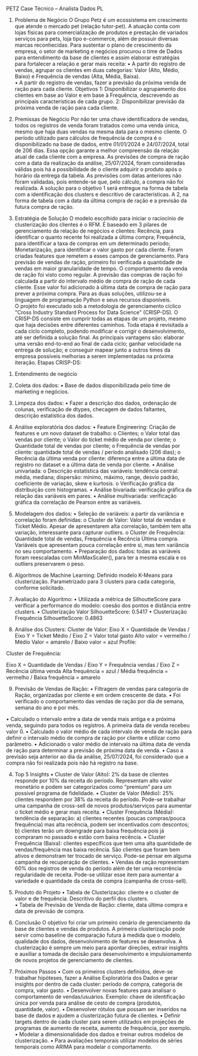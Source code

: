 
PETZ Case Técnico – Analista Dados PL

1) Problema de Negócio
O Grupo Petz é um ecossistema em crescimento que atende o mercado pet (relação tutor-pet). A atuação conta com lojas físicas para comercialização de produtos e prestação de variados serviços para pets, loja tipo e-commerce, além de possuir diversas marcas reconhecidas. 
Para sustentar o plano de crescimento da empresa, o setor de marketing e negócios procurou o time de Dados para entendimento da base de clientes e assim elaborar estratégias para fortalecer a relação e gerar mais receita: 
•	A partir do registro de vendas, agrupar os clientes em duas categorias: Valor (Alto, Médio, Baixo) e Frequência de vendas (Alta, Média, Baixa).    
•	A partir do registro de vendas, fazer a previsão da próxima venda de ração para cada cliente.
Objetivos
1: Disponibilizar o agrupamento dos clientes em base ao Valor e em base à Frequência, descrevendo as principais características de cada grupo. 
2: Disponibilizar previsão da próxima venda de ração para cada cliente.

2) Premissas de Negócio
Por não ter uma chave identificadora de vendas, todos os registros de venda foram tratados como uma venda única, mesmo que haja duas vendas na mesma data para o mesmo cliente.
O período utilizado para cálculos de frequência de compra é o disponibilizado na base de dados, entre 01/01/2024 e 24/07/2024, total de 206 dias. Essa opção garante a melhor compreensão da relação atual de cada cliente com a empresa.
As previsões de compra de ração com a data da realização da análise, 25/07/2024, foram consideradas válidas pois há a possibilidade de o cliente adquirir o produto após o horário da entrega da tabela. As previsões com datas anteriores não foram validadas, pois entende-se que, pelo cálculo, a compra não foi realizada. 
A solução para o objetivo 1 será entregue na forma de tabela com a identificação dos clusters e descritivo de características.  A 2, na forma de tabela com a data da última compra de ração e a previsão da futura compra de ração.

3) Estratégia de Solução
O modelo escolhido para iniciar o raciocínio de clusterização dos clientes é o RFM. É baseado em 3 pilares de gerenciamento da relação de negócios e clientes:  Recência, para identificar o quanto recente foi realizada a última compra; Frequência, para identificar a taxa de compras em um determinado período; Monetarização, para identificar o valor gasto por cada cliente. Foram criadas features que remetem a esses campos de gerenciamento. 
Para previsão de vendas de ração, primeiro foi verificada a quantidade de vendas em maior granularidade de tempo. O comportamento da venda de ração foi visto como regular. A previsão das compras de ração foi calculada a partir do intervalo médio de compra de ração de cada cliente. Esse valor foi adicionado à última data de compra de ração para prever a próxima compra. 
Para as duas soluções, utilizou-se a linguagem de programação Python e seus recursos disponíveis.  
O projeto foi executado sob a metodologia de gerenciamento cíclico "Cross Industry Standard Process for Data Science" (CRISP-DS). O CRISP-DS consiste em cumprir todas as etapas de um projeto, mesmo que haja decisões entre diferentes caminhos. Toda etapa é revisitada a cada ciclo completo, podendo modificar e corrigir o desenvolvimento, até ser definida a solução final. As principais vantagens são: elaborar uma versão end-to-end ao final de cada ciclo; ganhar velocidade na entrega de solução; e conseguir mapear junto a outros times da empresa possíveis melhorias a serem implementadas na próxima iteração.
Etapas CRISP-DS:
1. Entendimento de negócio
2. Coleta dos dados:
•	Base de dados disponibilizada pelo time de marketing e negócios.
3. Limpeza dos dados:
•	Fazer a descrição dos dados, ordenação de colunas, verificação de dtypes, checagem de dados faltantes, descrição estatística dos dados.
4. Análise exploratória dos dados:
•	Feature Engineering: Criação de features e um novo dataset de trabalho:
o	Clientes; 
o	Valor total das vendas por cliente;
o	Valor do ticket médio de venda por cliente;
o	Quantidade total de vendas por cliente;
o	Frequência de vendas por cliente:  quantidade total de vendas / período analisado (206 dias);
o	Recência da última venda por cliente: diferença entre a última data de registro no dataset e a última data de venda por cliente.
•	Análise univariada: 
o	Descrição estatística das variáveis: tendência central: média, mediana; dispersão: mínimo, máximo, range, desvio padrão, coeficiente de variação, skew e kurtosis.
o	Verificação gráfica da distribuição com histogramas. 
•	Análise bivariada: verificação gráfica da relação das variáveis em pares.
•	Análise multivariada: verificação gráfica da correlação de Pearson entre as variáveis. 
5. Modelagem dos dados:
•	Seleção de variáveis: a partir da variância e correlação foram definidas:
o	Cluster de Valor: Valor total de vendas e Ticket Médio. Apesar de apresentarem alta correlação, também tem alta variação, interessante para capturar outliers.
o	Cluster de Frequência: Quantidade total de vendas, Frequência e Recência Última compra. Variáveis que apresentam pouca correlação entre si, mas tem variância no seu comportamento.
•	Preparação dos dados: todas as variáveis foram reescaladas com MinMaxScaler(), para ter a mesma escala e os outliers preservarem o peso.
6. Algoritmos de Machine Learning:
Definido modelo K-Means para clusterização. Parametrizado para 3 clusters para cada categoria, conforme solicitado.
7. Avaliação do Algoritmo:
•	Utilizada a métrica de SilhoutteScore para verificar a performance do modelo: coesão dos pontos e distância entre clusters.
•	Clusterização Valor SilhouetteScore: 0.5417
•	Clusterização Frequência SilhouetteScore: 0.4863

8. Análise dos Clusters:
Cluster de Valor: 
Eixo X = Quantidade de Vendas / Eixo Y = Ticket Médio / Eixo Z = Valor total gasto
Alto valor = vermelho / Médio Valor = amarelo / Baixo valor = azul
Profile:
 



Cluster de Frequência:
 
Eixo X = Quantidade de Vendas / Eixo Y = Frequência vendas / Eixo Z = Recência última venda
Alta frequência = azul / Média frequência = vermelho / Baixa frequência = amarelo
 

9. Previsão de Vendas de Ração:
•	Filtragem de vendas para categoria de Ração, organizadas por cliente e em ordem crescente de data.
•	Foi verificado o comportamento das vendas de ração por dia de semana, semana do ano e por mês.

 
 
 

•	Calculado o intervalo entre a data de venda mais antiga e a próxima venda, seguindo para todos os registros. A primeira data de venda recebeu valor 0.
•	Calculado o valor médio de cada intervalo de venda de ração para definir o intervalo médio de compra de ração por cliente e utilizar como parâmetro.
•	Adicionado o valor médio de intervalo na última data de venda de ração para determinar a previsão de próxima data de venda. 
•	Caso a previsão seja anterior ao dia da análise, 25/07/2024, foi considerado que a compra não foi realizada pois não há registro na base. 

4) Top 5 Insights
•	Cluster de Valor (Alto): 2% da base de clientes responde por 10% da receita do período. Representam alto valor monetário e podem ser categorizados como “premium” para um possível programa de fidelidade. 
•	Cluster de Valor (Médio): 25% clientes respondem por 38% da receita do período. Pode-se trabalhar uma campanha de cross-sell de novos produtos/serviços para aumentar o ticket médio e gerar mais receita. 
•	Cluster Frequência (Média): tendência de separação: a) clientes recentes (poucas compras/pouca frequência) mas alta recência, podem ser incentivados com descontos; b) clientes terão um downgrade para baixa frequência pois já compraram no passado e estão com baixa recência.
•	Cluster Frequência (Baixa): clientes específicos que tem uma alta quantidade de vendas/frequência mas baixa recência. São clientes que foram  bem ativos e demonstram ter trocado de serviço. Pode-se pensar em alguma campanha de recuperação de clientes.
•	Vendas de ração representam 60% dos registros de venda do período além de ter uma recorrência regularidade de receita. Pode-se utilizar esse item para aumentar a variedade e quantidade da cesta de compra (campanha de cross-sell).

5) Produto do Projeto
•	Tabela de Clusterização: cliente e o cluster de valor e de frequência. Descritivo do perfil dos clusters.  
•	Tabela de Previsão de Venda de Ração: cliente, data última compra e data de previsão de compra.

6) Conclusão
O objetivo foi criar um primeiro cenário de gerenciamento da base de clientes e vendas de produtos. A primeira clusterização pode servir como baseline de comparação futura à medida que o modelo, qualidade dos dados, desenvolvimento de features se desenvolva. 
A clusterização é sempre um meio para apontar direções, extrair insights e auxiliar a tomada de decisão para desenvolvimento e impulsionamento de novos projetos de gerenciamento de clientes.

7) Próximos Passos
•	Com os primeiros clusters definidos, deve-se trabalhar hipóteses, fazer a Análise Exploratória dos Dados  e gerar insights por dentro de cada cluster: período de compra, categoria de compra, valor gasto.
•	Desenvolver novas features para analisar o comportamento de vendas/usuários. Exemplo: chave de identificação única por venda para análise de cesto de compra (produtos, quantidade, valor).
•	Desenvolver rótulos que possam ser inseridos na base de dados e ajudem a clusterização futura de clientes.
•	Definir targets dentro de cada cluster para serem utilizados em projeções de programas de aumento de receita, aumento de frequência, por exemplo.
•	Modelar a dimensionalidade dos dados e treinar outros modelos de clusterização.
•	Para avaliações temporais utilizar modelos de séries temporais como ARIMA para modelar o comportamento.

